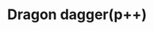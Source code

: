 ---
layout: item
title: Dragon dagger(p++)
item-id: 5698
datatable: true
id: 5698
name: "Dragon dagger(p++)"
members: true
lowalch: 9600
highalch: 14400
examine: "A powerful dagger."
monsters:
  - id: 3129
    name: "K'ril Tsutsaroth"
    members: true
    combat_level: 650
    wiki_url: "https://oldschool.runescape.wiki/w/K'ril_Tsutsaroth"
    drops:
      - quantity: "1"
        rarity: 0.015748031496062992
    image: "https://oldschool.runescape.wiki/images/2/2f/K%27ril_Tsutsaroth.png?d22a3"
---